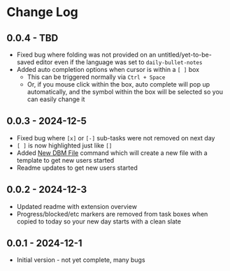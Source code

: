 # Change Log

## 0.0.4 - TBD

* Fixed bug where folding was not provided on an untitled/yet-to-be-saved editor even if the language was set to `daily-bullet-notes`
* Added auto completion options when cursor is within a `[ ]` box
  * This can be triggered normally via `Ctrl + Space`
  * Or, if you mouse click within the box, auto complete will pop up automatically, and the symbol within the box will be selected so you can easily change it

## 0.0.3 - 2024-12-5

* Fixed bug where `[x]` or `[-]` sub-tasks were not removed on next day
* `[ ]` is now highlighted just like `[]`
* Added [New DBM File](command:daily-bullet-notes.newFile) command which will create a new file with a template to get new users started
* Readme updates to get new users started

## 0.0.2 - 2024-12-3

* Updated readme with extension overview
* Progress/blocked/etc markers are removed from task boxes when copied to today so your new day starts with a clean slate

## 0.0.1 - 2024-12-1

* Initial version - not yet complete, many bugs